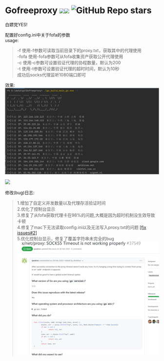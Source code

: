 # Gofreeproxy ![](https://img.shields.io/badge/%E8%AF%AD%E8%A8%80-golang-brightgreen)![](https://img.shields.io/github/downloads/ja9er/Gofreeproxy/total) ![GitHub Repo stars](https://img.shields.io/github/stars/ja9er/Gofreeproxy)
白嫖党YES!

配置好config.ini中关于fofa的参数\
usage:
>   -f	使用-f参数可读取当前目录下的proxy.txt，获取其中的代理使用\
-fofa  使用-fofa参数可从fofa收集资产获取公开代理使用\
> -c    使用-c参数可设置验证代理的协程数量，默认为200\
> -t    使用-t参数可设置验证代理的超时时间，默认为10秒\
> 成功后socks代理监听1080端口即可

效果:
![](image/img.png)

![](image/goproxy.gif)

修改(bug)日志:
>1.增加了自定义并发数量以及代理存活验证时间 \
2.优化了控制台显示 \
3.修复了从fofa获取代理卡在98%的问题,大概是因为超时机制没生效导致卡顿 \
4.修复了mac下无法读取config.ini以及无法写入proxy.txt的问题 [[fix issues#2]](https://github.com/ja9er/Gofreeproxy/issues/2)\
5.优化控制台显示，修复了覆盖字符串未完全的bug\
![](image/proxyissus.png)

